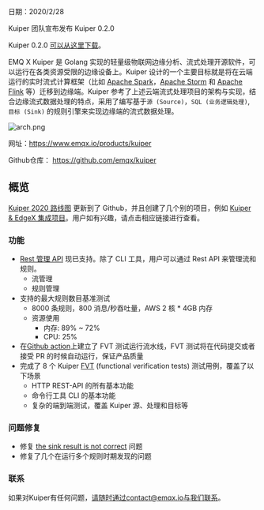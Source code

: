 

日期：2020/2/28

Kuiper 团队宣布发布 Kuiper 0.2.0

Kuiper 0.2.0 [可以从这里下载](https://github.com/emqx/kuiper/releases/tag/0.2.0)。

EMQ X Kuiper 是 Golang 实现的轻量级物联网边缘分析、流式处理开源软件，可以运行在各类资源受限的边缘设备上。Kuiper 设计的一个主要目标就是将在云端运行的实时流式计算框架（比如 [Apache Spark](https://spark.apache.org/)，[Apache Storm](https://storm.apache.org/) 和 [Apache Flink](https://flink.apache.org/) 等）迁移到边缘端。Kuiper 参考了上述云端流式处理项目的架构与实现，结合边缘流式数据处理的特点，采用了编写基于`源 (Source)`，`SQL (业务逻辑处理)`, `目标 (Sink)` 的规则引擎来实现边缘端的流式数据处理。

![arch.png](https://static.emqx.net/images/700907497d2735a42224591fb71a8d46.png)

网址：https://www.emqx.io/products/kuiper

Github仓库： https://github.com/emqx/kuiper

## 概览

[Kuiper 2020 路线图](https://github.com/emqx/kuiper/projects) 更新到了 Github，并且创建了几个别的项目，例如 [Kuiper & EdgeX 集成项目](https://github.com/emqx/kuiper/projects/4)。用户如有兴趣，请点击相应链接进行查看。

### 功能

- [Rest 管理 API](https://github.com/emqx/kuiper/blob/master/docs/en_US/restapi/overview.md) 现已支持。除了 CLI 工具，用户可以通过 Rest API 来管理流和规则。
  - 流管理
  - 规则管理
- 支持的最大规则数目基准测试
  - 8000 条规则，800 消息/秒吞吐量，AWS 2 核 * 4GB 内存
  - 资源使用
    - 内存: 89% ~ 72%
    - CPU: 25%
- 在[Github action](https://github.com/emqx/kuiper/actions)上建立了 FVT 测试运行流水线，FVT 测试将在代码提交或者接受 PR 的时候自动运行，保证产品质量
- 完成了 8 个 Kuiper [FVT](https://github.com/emqx/kuiper/tree/master/fvt_scripts) (functional verification tests) 测试用例，覆盖了以下场景
  - HTTP REST-API 的所有基本功能
  - 命令行工具 CLI 的基本功能
  - 复杂的端到端测试，覆盖 Kuiper 源、处理和目标等

### 问题修复

- 修复 [the sink result is not correct](https://github.com/emqx/kuiper/issues/101) 问题
- 修复了几个在运行多个规则时期发现的问题

### 联系

如果对Kuiper有任何问题，请随时通过contact@emqx.io与我们联系。

